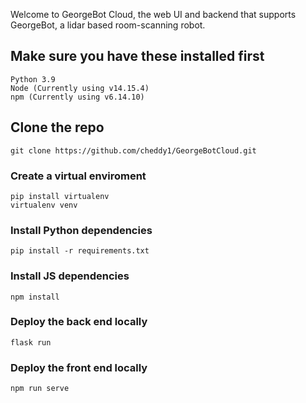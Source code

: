 Welcome to GeorgeBot Cloud, the web UI and backend that supports GeorgeBot, a lidar based room-scanning robot.

## Make sure you have these installed first
```
Python 3.9
Node (Currently using v14.15.4)
npm (Currently using v6.14.10)
```

## Clone the repo
```
git clone https://github.com/cheddy1/GeorgeBotCloud.git
```

### Create a virtual enviroment
```
pip install virtualenv
virtualenv venv
```

### Install Python dependencies
```
pip install -r requirements.txt
```

### Install JS dependencies
```
npm install
```

### Deploy the back end locally
```
flask run
```

### Deploy the front end locally
```
npm run serve
```
